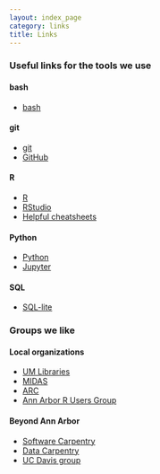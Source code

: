 ```yaml
---
layout: index_page
category: links
title: Links
---
```


### Useful links for the tools we use

#### bash
* [bash]()


#### git
* [git]()
* [GitHub]()


#### R
* [R]()
* [RStudio]()
* [Helpful cheatsheets]()


#### Python
* [Python]()
* [Jupyter]()

#### SQL
* [SQL-lite]()


### Groups we like

#### Local organizations
* [UM Libraries]()
* [MIDAS]()
* [ARC]()
* [Ann Arbor R Users Group]()

#### Beyond Ann Arbor
* [Software Carpentry]()
* [Data Carpentry]()
* [UC Davis group]()
